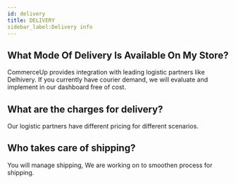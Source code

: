 ```yaml
---
id: delivery
title: DELIVERY
sidebar_label:Delivery info
---
```


## What Mode Of Delivery Is Available On My Store?
CommerceUp provides integration with leading logistic partners like Delhivery. If you currently have courier demand, we will evaluate and implement in our dashboard free of cost.

## What are the charges for delivery?
Our logistic partners have different pricing for different scenarios.

## Who takes care of shipping?
You will manage shipping, We are working on to smoothen process for shipping.


